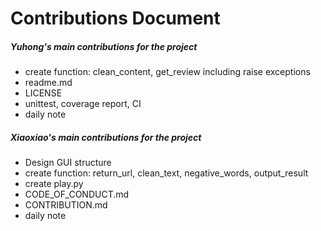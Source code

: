 # Contributions Document

##### Yuhong's main contributions for the project
- create function: clean_content, get_review including raise exceptions
- readme.md
- LICENSE
- unittest, coverage report, CI
- daily note
##### Xiaoxiao's main contributions for the project
- Design GUI structure
- create function: return_url, clean_text, negative_words, output_result
- create play.py
- CODE_OF_CONDUCT.md
- CONTRIBUTION.md
- daily note
